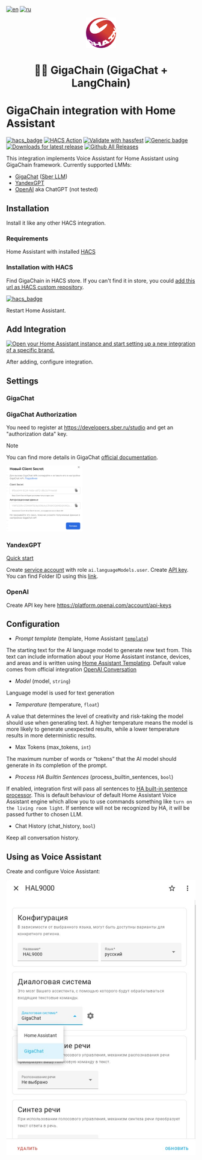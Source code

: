 [![en](https://img.shields.io/badge/lang-en-green.svg)](https://github.com/gritaro/gigachain/blob/main/README.md)
[![ru](https://img.shields.io/badge/lang-ru-red.svg)](https://github.com/gritaro/gigachain/blob/main/README-ru.md)
<br />
<div align="center">

  <a href="https://github.com/ai-forever/gigachain">
    <img src="https://raw.githubusercontent.com/gritaro/gigachain/main/static/logo.png" alt="Logo" width="80" height="80">
  </a>

  <h1 align="center">🦜️🔗 GigaChain (GigaChat + LangChain)</h1>
</div>

# GigaChain integration with Home Assistant
[![hacs_badge](https://img.shields.io/badge/HACS-Custom-orange.svg)](https://github.com/custom-components/hacs)
[![HACS Action](https://github.com/gritaro/gigachain/actions/workflows/hacs.yaml/badge.svg)](https://github.com/gritaro/gigachain/actions/workflows/hacs.yaml)
[![Validate with hassfest](https://github.com/gritaro/gigachain/actions/workflows/hassfest.yaml/badge.svg)](https://github.com/gritaro/gigachain/actions/workflows/hassfest.yaml)
[![Generic badge](https://img.shields.io/github/v/release/gritaro/gigachain)](https://github.com/gritaro/gigachain)
[![Downloads for latest release](https://img.shields.io/github/downloads/gritaro/gigachain/latest/total.svg)](https://github.com/gritaro/gigachain/releases/latest)
[![Github All Releases](https://img.shields.io/github/downloads/gritaro/gigachain/total.svg)](https://github.com/gritaro/gigachain/releases)

This integration implements Voice Assistant for Home Assistant using GigaChain framework.
Currently supported LMMs:
* [GigaChat](#GigaChat) (<a href="https://developers.sber.ru/docs/ru/gigachat/overview">Sber LLM</a>)
* [YandexGPT](#YandexGPT)
* [OpenAI](#OpenAI) aka ChatGPT (not tested)

## Installation
Install it like any other HACS integration.

### Requirements
Home Assistant with installed [HACS](https://hacs.xyz/)

### Installation with HACS
Find GigaChain in HACS store. If you can't find it in store, you could [add this url as HACS custom repository](https://hacs.xyz/docs/faq/custom_repositories).

[![hacs_badge](https://img.shields.io/badge/HACS-Custom-41BDF5.svg?style=for-the-badge)](https://github.com/gritaro/gigachain)

Restart Home Assistant.

## Add Integration

[![Open your Home Assistant instance and start setting up a new integration of a specific brand.](https://my.home-assistant.io/badges/brand.svg)](https://my.home-assistant.io/redirect/brand/?brand=+GigaChain)


After adding, configure integration.

## Settings
### GigaChat
### GigaChat Authorization
You need to register at https://developers.sber.ru/studio and get an "authorization data" key.

> [!NOTE]
> You can find more details in GigaChat  [official documentation](https://developers.sber.ru/docs/en/gigachat/api/integration).
> 

<img src="https://raw.githubusercontent.com/gritaro/gigachain/main/static/auth_data.jpeg" alt="Authorization data" width="40%">

### YandexGPT
<a href="https://cloud.yandex.ru/en/docs/yandexgpt/quickstart">Quick start</a>

Create <a href="https://cloud.yandex.com/en/docs/iam/operations/sa/create">service account</a> with role `ai.languageModels.user`.
Create <a href="https://cloud.yandex.com/en/docs/iam/operations/api-key/create">API key</a>.
You can find Folder ID using this <a href="https://console.cloud.yandex.com/folders">link</a>.

### OpenAI
Create API key here https://platform.openai.com/account/api-keys

## Configuration

* _Prompt template_ (template, Home Assistant <a href=https://www.home-assistant.io/docs/configuration/templating/>`template`</a>)

The starting text for the AI language model to generate new text from. 
This text can include information about your Home Assistant instance, devices, and areas and is written using [Home Assistant Templating](https://www.home-assistant.io/docs/configuration/templating/).
Default value comes from official integration <a href="https://github.com/home-assistant/core/blob/dev/homeassistant/components/openai_conversation/const.py#L5">OpenAI Conversation</a>

* _Model_ (model, `string`)

Language model is used for text generation

* _Temperature_ (temperature, `float`)

A value that determines the level of creativity and risk-taking the model should use when generating text. 
A higher temperature means the model is more likely to generate unexpected results, while a lower temperature results in more deterministic results.
 
* Max Tokens (max_tokens, `int`)

The maximum number of words or “tokens” that the AI model should generate in its completion of the prompt.

* _Process HA Builtin Sentences_ (process_builtin_sentences, `bool`)

If enabled, integration first will pass all sentences to [HA built-in sentence processor](https://www.home-assistant.io/voice_control/builtin_sentences).
This is default behaviour of default Home Assistant Voice Assistant engine which allow you to use commands something like `turn on the living room light`.
If sentence will not be recognized by HA, it will be passed further to chosen LLM.

* Chat History (chat_history, `bool`)

Keep all conversation history. 


## Using as Voice Assistant
Create and configure Voice Assistant:

<img src="https://raw.githubusercontent.com/gritaro/gigachain/main/static/voice-assistant.jpeg" alt="Voice Assistant">
